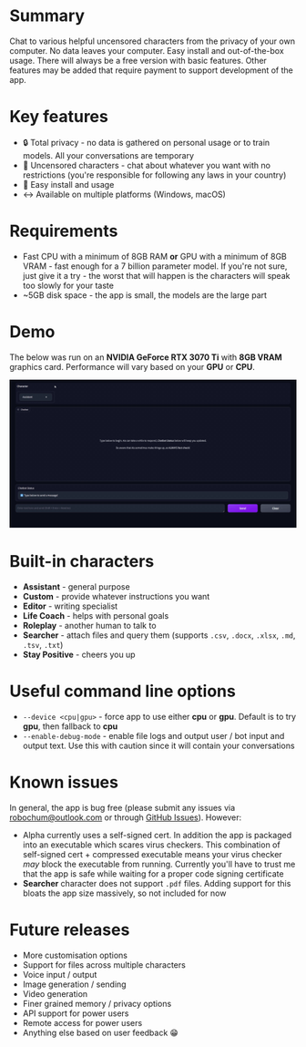 # Summary
Chat to various helpful uncensored characters from the privacy of your own computer. No data leaves your computer. Easy install and out-of-the-box usage. There will always be a free version with basic features. Other features may be added that require payment to support development of the app.

# Key features
* 🔒 Total privacy - no data is gathered on personal usage or to train models. All your conversations are temporary
* 🗽 Uncensored characters - chat about whatever you want with no restrictions (you're responsible for following any laws in your country)
* 🚀 Easy install and usage
* ↔️ Available on multiple platforms (Windows, macOS)

# Requirements
* Fast CPU with a minimum of 8GB RAM **or** GPU with a minimum of 8GB VRAM - fast enough for a 7 billion parameter model. If you're not sure, just give it a try - the worst that will happen is the characters will speak too slowly for your taste
* ~5GB disk space - the app is small, the models are the large part

# Demo
The below was run on an **NVIDIA GeForce RTX 3070 Ti** with **8GB VRAM** graphics card. Performance will vary based on your **GPU** or **CPU**.

![Demo](./docs/assets/UX_demo.gif)

# Built-in characters
* **Assistant** - general purpose
* **Custom** - provide whatever instructions you want
* **Editor** - writing specialist
* **Life Coach** - helps with personal goals
* **Roleplay** - another human to talk to
* **Searcher** - attach files and query them (supports `.csv`, `.docx`, `.xlsx`, `.md`, `.tsv`, `.txt`)
* **Stay Positive** - cheers you up

# Useful command line options
* `--device <cpu|gpu>` - force app to use either **cpu** or **gpu**. Default is to try **gpu**, then fallback to **cpu**
* `--enable-debug-mode` - enable file logs and output user / bot input and output text. Use this with caution since it will contain your conversations

# Known issues
In general, the app is bug free (please submit any issues via [robochum@outlook.com](mailto:robochum@outlook.com) or through [GitHub Issues](https://github.com/RoboChum/release/issues)). However:
* Alpha currently uses a self-signed cert. In addition the app is packaged into an executable which scares virus checkers. This combination of self-signed cert + compressed executable means your virus checker _may_ block the executable from running. Currently you'll have to trust me that the app is safe while waiting for a proper code signing certificate
* **Searcher** character does not support `.pdf` files. Adding support for this bloats the app size massively, so not included for now

# Future releases
* More customisation options
* Support for files across multiple characters
* Voice input / output
* Image generation / sending
* Video generation
* Finer grained memory / privacy options
* API support for power users
* Remote access for power users
* Anything else based on user feedback 😁
